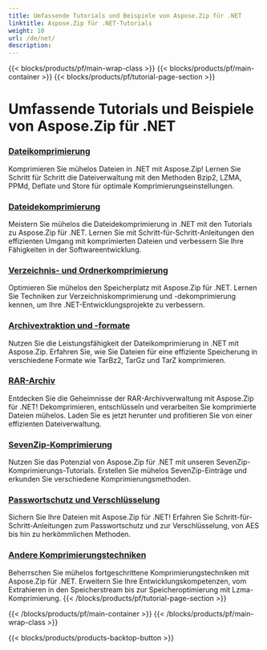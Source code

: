 ```yaml
---
title: Umfassende Tutorials und Beispiele von Aspose.Zip für .NET
linktitle: Aspose.Zip für .NET-Tutorials
weight: 10
url: /de/net/
description:
---
```


{{< blocks/products/pf/main-wrap-class >}}
{{< blocks/products/pf/main-container >}}
{{< blocks/products/pf/tutorial-page-section >}}

# Umfassende Tutorials und Beispiele von Aspose.Zip für .NET


### [Dateikomprimierung](./file-compression/)
Komprimieren Sie mühelos Dateien in .NET mit Aspose.Zip! Lernen Sie Schritt für Schritt die Dateiverwaltung mit den Methoden Bzip2, LZMA, PPMd, Deflate und Store für optimale Komprimierungseinstellungen.
### [Dateidekomprimierung](./file-decompression/)
Meistern Sie mühelos die Dateidekomprimierung in .NET mit den Tutorials zu Aspose.Zip für .NET. Lernen Sie mit Schritt-für-Schritt-Anleitungen den effizienten Umgang mit komprimierten Dateien und verbessern Sie Ihre Fähigkeiten in der Softwareentwicklung.
### [Verzeichnis- und Ordnerkomprimierung](./directory-and-folder-compression/)
Optimieren Sie mühelos den Speicherplatz mit Aspose.Zip für .NET. Lernen Sie Techniken zur Verzeichniskomprimierung und -dekomprimierung kennen, um Ihre .NET-Entwicklungsprojekte zu verbessern.
### [Archivextraktion und -formate](./archive-extraction-and-formats/)
Nutzen Sie die Leistungsfähigkeit der Dateikomprimierung in .NET mit Aspose.Zip. Erfahren Sie, wie Sie Dateien für eine effiziente Speicherung in verschiedene Formate wie TarBz2, TarGz und TarZ komprimieren.
### [RAR-Archiv](./rar-archive/)
Entdecken Sie die Geheimnisse der RAR-Archivverwaltung mit Aspose.Zip für .NET! Dekomprimieren, entschlüsseln und verarbeiten Sie komprimierte Dateien mühelos. Laden Sie es jetzt herunter und profitieren Sie von einer effizienten Dateiverwaltung.
### [SevenZip-Komprimierung](./sevenzip-compression/)
Nutzen Sie das Potenzial von Aspose.Zip für .NET mit unseren SevenZip-Komprimierungs-Tutorials. Erstellen Sie mühelos SevenZip-Einträge und erkunden Sie verschiedene Komprimierungsmethoden.
### [Passwortschutz und Verschlüsselung](./password-protection-and-encryption/)
Sichern Sie Ihre Dateien mit Aspose.Zip für .NET! Erfahren Sie Schritt-für-Schritt-Anleitungen zum Passwortschutz und zur Verschlüsselung, von AES bis hin zu herkömmlichen Methoden. 
### [Andere Komprimierungstechniken](./other-compression-techniques/)
Beherrschen Sie mühelos fortgeschrittene Komprimierungstechniken mit Aspose.Zip für .NET. Erweitern Sie Ihre Entwicklungskompetenzen, vom Extrahieren in den Speicherstream bis zur Speicheroptimierung mit Lzma-Komprimierung.
{{< /blocks/products/pf/tutorial-page-section >}}

{{< /blocks/products/pf/main-container >}}
{{< /blocks/products/pf/main-wrap-class >}}

{{< blocks/products/products-backtop-button >}}
